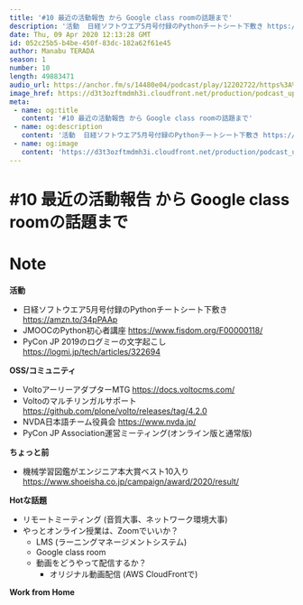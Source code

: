 ```yaml
---
title: '#10 最近の活動報告 から Google class roomの話題まで'
description: '活動  日経ソフトウエア5月号付録のPythonチートシート下敷き https://amzn.to/34pPAAp JMOOCのPython初心者講座 https://www.fisdom.org/F'
date: Thu, 09 Apr 2020 12:13:28 GMT
id: 052c25b5-b4be-450f-83dc-182a62f61e45
author: Manabu TERADA
season: 1
number: 10
length: 49883471
audio_url: https://anchor.fm/s/14480e04/podcast/play/12202722/https%3A%2F%2Fd3ctxlq1ktw2nl.cloudfront.net%2Fproduction%2F2020-3-9%2F63006650-48000-2-2f4dfe78c2023.mp3
image_href: https://d3t3ozftmdmh3i.cloudfront.net/production/podcast_uploaded/3302665/3302665-1582446732992-f3e5401da36c1.jpg
meta:
 - name: og:title
   content: '#10 最近の活動報告 から Google class roomの話題まで'
 - name: og:description
   content: '活動  日経ソフトウエア5月号付録のPythonチートシート下敷き https://amzn.to/34pPAAp JMOOCのPython初心者講座 https://www.fisdom.org/F'
 - name: og:image
   content: 'https://d3t3ozftmdmh3i.cloudfront.net/production/podcast_uploaded/3302665/3302665-1582446732992-f3e5401da36c1.jpg'
---
```

# #10 最近の活動報告 から Google class roomの話題まで

<DisplayDate :dateStr="'Thu, 09 Apr 2020 12:13:28 GMT'" />
<DisplaySeason :season="1" :topic="10" />


# Note

<p><strong>活動</strong></p>
<ul>
 <li>日経ソフトウエア5月号付録のPythonチートシート下敷き <a href="https://amzn.to/34pPAAp" rel="noreferrer nofollow noopener" target="_blank">https://amzn.to/34pPAAp</a></li>
 <li>JMOOCのPython初心者講座 <a href="https://www.fisdom.org/F00000118/" rel="noreferrer nofollow noopener" target="_blank">https://www.fisdom.org/F00000118/</a></li>
 <li>PyCon JP 2019のログミーの文字起こし <a href="https://logmi.jp/tech/articles/322694" rel="noreferrer nofollow noopener" target="_blank">https://logmi.jp/tech/articles/322694</a></li>
</ul>
<p><strong>OSS/コミュニティ</strong></p>
<ul>
 <li>VoltoアーリーアダプターMTG <a href="https://docs.voltocms.com/" rel="noreferrer nofollow noopener" target="_blank">https://docs.voltocms.com/</a></li>
  <li>Voltoのマルチリンガルサポート <a href="https://github.com/plone/volto/releases/tag/4.2.0" rel="noreferrer nofollow noopener" target="_blank">https://github.com/plone/volto/releases/tag/4.2.0</a></li>
  <li>NVDA日本語チーム役員会 <a href="https://www.nvda.jp/" rel="noreferrer nofollow noopener" target="_blank">https://www.nvda.jp/</a></li>
  <li>PyCon JP Association運営ミーティング(オンライン版と通常版)</li>
</ul>
<p><strong>ちょっと前</strong></p>
<ul>
  <li>機械学習図鑑がエンジニア本大賞ベスト10入り <a href="https://www.shoeisha.co.jp/campaign/award/2020/result/" rel="noreferrer nofollow noopener" target="_blank">https://www.shoeisha.co.jp/campaign/award/2020/result/</a></li>
</ul>
<p><strong>Hotな話題</strong></p>
<ul>
  <li>リモートミーティング (音質大事、ネットワーク環境大事)</li>
  <li>やっとオンライン授業は、Zoomでいいか？
    <ul>
      <li>LMS (ラーニングマネージメントシステム)</li>
      <li>Google class room</li>
      <li>動画をどうやって配信するか？
        <ul>
          <li>オリジナル動画配信 (AWS CloudFrontで)</li>
        </ul>
      </li>
    </ul>
  </li>
</ul>
<p><strong>Work from Home</strong></p>



<a-player 
:options="{
  audio: [
    {
        name: '#10 最近の活動報告 から Google class roomの話題まで',
        artist: 'terapyon',
        url: 'https://anchor.fm/s/14480e04/podcast/play/12202722/https%3A%2F%2Fd3ctxlq1ktw2nl.cloudfront.net%2Fproduction%2F2020-3-9%2F63006650-48000-2-2f4dfe78c2023.mp3',
        cover: 'https://d3t3ozftmdmh3i.cloudfront.net/production/podcast_uploaded/3302665/3302665-1582446732992-f3e5401da36c1.jpg'
    }
    ]
}"
/>

